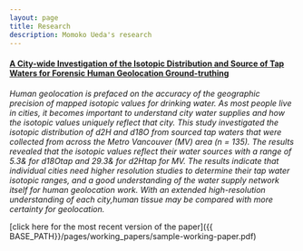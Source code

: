```yaml
---
layout: page
title: Research
description: Momoko Ueda's research
---
```




#### <u>A City-wide Investigation of the Isotopic Distribution and Source of Tap Waters for Forensic Human Geolocation Ground-truthing</u>
*Human geolocation is prefaced on the accuracy of the geographic precision of mapped isotopic values for drinking water. As most people live in cities, it becomes important to understand city water supplies and how the isotopic values uniquely reflect that city. This study investigated the isotopic distribution of d2H and d18O from sourced tap waters that were collected from across the Metro Vancouver (MV) area (n = 135). The results revealed that the isotopic values reflect their water sources with a range of 5.3& for d18Otap and 29.3& for d2Htap for MV. The results indicate that individual cities need higher resolution studies to determine their tap water isotopic ranges, and a good understanding of the water supply network itself for human geolocation work. With an extended high-resolution understanding of each city,human tissue may be compared with more certainty for geolocation.*

[click here for the most recent version of the paper]({{ BASE_PATH}}/pages/working_papers/sample-working-paper.pdf)


<!-- Note: this is how to write a comment in HTML. Everything in here won't show up on your webpage.-->

<!--
To increase the size of the title, use fewer # in front of the paper title.
To decrease the size of the title, use more #. 
To remove the italics, remove the * before and after the description
To remove the underline from the title, remove the <u> tags (<u> and </u>)
-->
